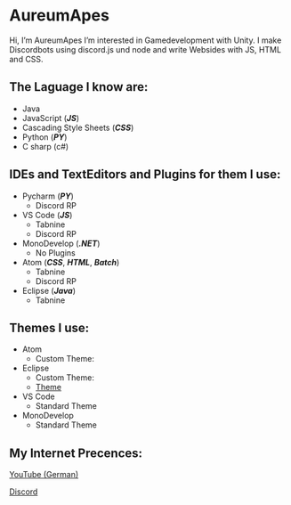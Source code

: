 # AureumApes
Hi, I’m AureumApes
I’m interested in Gamedevelopment with Unity. I make Discordbots using discord.js und node and write Websides with JS, HTML and CSS.

## The Laguage I know are:
* Java
* JavaScript (**_JS_**)
* Cascading Style Sheets (**_CSS_**)
* Python (**_PY_**)
* C sharp (c#)

## IDEs and TextEditors and Plugins for them I use:
* Pycharm (**_PY_**)
  * Discord RP
* VS Code (**_JS_**)
  * Tabnine
  * Discord RP
* MonoDevelop (**_.NET_**)
  * No Plugins
* Atom (**_CSS_**, **_HTML_**, **_Batch_**)
  * Tabnine
  * Discord RP
* Eclipse (**_Java_**)
  * Tabnine

## Themes I use:
* Atom
  * Custom Theme:
* Eclipse
    * Custom Theme:
    * [Theme](http://www.eclipsecolorthemes.org/?view=theme&id=61678)
* VS Code
    * Standard Theme
* MonoDevelop
    * Standard Theme

## My Internet Precences:
[YouTube (German)](https://www.youtube.com/channel/UCbRKwia5QdDSbWCjVFld_4Q)

[Discord](aYnk6nGMgG)
